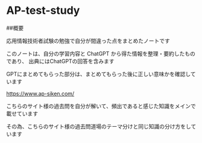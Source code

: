 # AP-test-study

##概要

応用情報技術者試験の勉強で自分が間違った点をまとめたノートです

このノートは、自分の学習内容と ChatGPT から得た情報を整理・要約したものであり、
出典にはChatGPTの回答を含みます

GPTにまとめてもらった部分は、まとめてもらった後に正しい意味かを確認しています

https://www.ap-siken.com/

こちらのサイト様の過去問を自分が解いて、頻出であると感じた知識をメインで載せています

その為、こちらのサイト様の過去問道場のテーマ分けと同じ知識の分け方をしています

